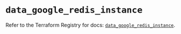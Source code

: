 # `data_google_redis_instance`

Refer to the Terraform Registry for docs: [`data_google_redis_instance`](https://registry.terraform.io/providers/hashicorp/google/6.17.0/docs/data-sources/redis_instance).
